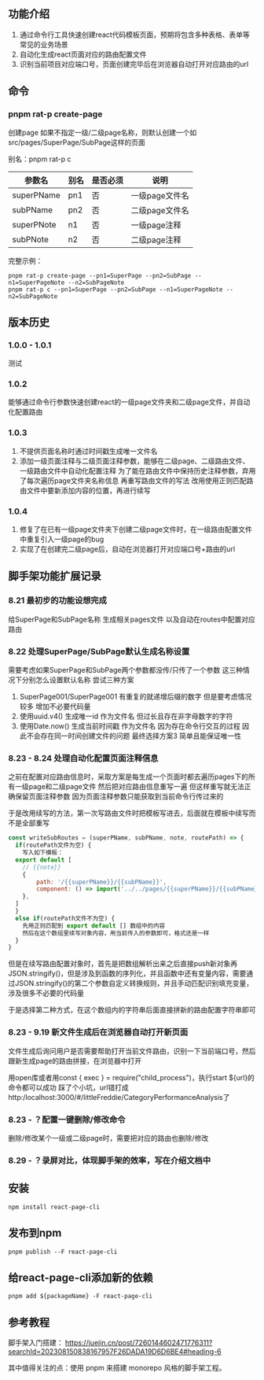 
## 功能介绍
1. 通过命令行工具快速创建react代码模板页面，预期将包含多种表格、表单等常见的业务场景
2. 自动化生成react页面对应的路由配置文件
3. 识别当前项目对应端口号，页面创建完毕后在浏览器自动打开对应路由的url
## 命令
### pnpm rat-p create-page
创建page 如果不指定一级/二级page名称，则默认创建一个如src/pages/SuperPage/SubPage这样的页面

别名：pnpm rat-p c

| 参数名 | 别名 | 是否必须 | 说明 |
|---------|---------|---------|---------|
| superPName | pn1 | 否 | 一级page文件名 |
| subPName | pn2 | 否 | 二级page文件名 |
| superPNote | n1 | 否 | 一级page注释 |
| subPNote | n2 | 否 | 二级page注释 |


完整示例：

```
pnpm rat-p create-page --pn1=SuperPage --pn2=SubPage --n1=SuperPageNote --n2=SubPageNote
pnpm rat-p c --pn1=SuperPage --pn2=SubPage --n1=SuperPageNote --n2=SubPageNote
```

## 版本历史
### 1.0.0 - 1.0.1
测试

### 1.0.2
能够通过命令行参数快速创建react的一级page文件夹和二级page文件，并自动化配置路由

### 1.0.3
1. 不提供页面名称时通过时间戳生成唯一文件名
2. 添加一级页面注释与二级页面注释参数，能够在二级page、二级路由文件、一级路由文件中自动化配置注释
为了能在路由文件中保持历史注释参数，弃用了每次遍历page文件夹名称信息 再重写路由文件的写法
改用使用正则匹配路由文件中要新添加内容的位置，再进行续写

### 1.0.4
1. 修复了在已有一级page文件夹下创建二级page文件时，在一级路由配置文件中重复引入一级page的bug
2. 实现了在创建完二级page后，自动在浏览器打开对应端口号+路由的url


## 脚手架功能扩展记录
### 8.21 最初步的功能设想完成
给SuperPage和SubPage名称 生成相关pages文件 以及自动在routes中配置对应路由

### 8.22 处理SuperPage/SubPage默认生成名称设置
需要考虑如果SuperPage和SubPage两个参数都没传/只传了一个参数 这三种情况下分别怎么设置默认名称
尝试三种方案 
1. SuperPage001/SuperPage001 有重复的就递增后缀的数字 但是要考虑情况较多 增加不必要代码量
2. 使用uuid.v4() 生成唯一id 作为文件名 但过长且存在非字母数字的字符
3. 使用Date.now() 生成当前时间戳 作为文件名 因为存在命令行交互的过程 因此不会存在同一时间创建文件的问题
最终选择方案3 简单且能保证唯一性

### 8.23 - 8.24 处理自动化配置页面注释信息
之前在配置对应路由信息时，采取方案是每生成一个页面时都去遍历pages下的所有一级page和二级page文件 然后把对应路由信息重写一遍 但这样重写就无法正确保留页面注释参数 因为页面注释参数只能获取到当前命令行传过来的

于是改用续写的方法，第一次写路由文件时把模板写进去，后面就在模板中续写而不是全部重写

```javascript
const writeSubRoutes = (superPName, subPName, note, routePath) => {
  if(routePath文件为空) {
    写入如下模板：
  export default [
    // {{note}}
    {
        path: '/{{superPName}}/{{subPName}}',
        component: () => import('../../pages/{{superPName}}/{{subPName}}'),
    },
  ]
  }
  else if(routePath文件不为空) {
    先用正则匹配到 export default [] 数组中的内容
    然后在这个数组里续写对象内容，用当前传入的参数即可，格式还是一样
  }
}
```
但是在续写路由配置对象时，首先是把数组解析出来之后直接push新对象再JSON.stringify()，但是涉及到函数的序列化，并且函数中还有变量内容，需要通过JSON.stringify()的第二个参数自定义转换规则，并且手动匹配识别填充变量，涉及很多不必要的代码量

于是选择第二种方式，在这个数组内的字符串后面直接拼新的路由配置字符串即可

### 8.23 - 9.19 新文件生成后在浏览器自动打开新页面
文件生成后询问用户是否需要帮助打开当前文件路由，识别一下当前端口号，然后跟新生成page的路由拼接，在浏览器中打开

用open库或者用const { exec } = require("child_process")，执行start ${url}的命令都可以成功
踩了个小坑，url错打成http:/localhost:3000/#/littleFreddie/CategoryPerformanceAnalysis了

### 8.23 - ？配置一键删除/修改命令
删除/修改某个一级或二级page时，需要把对应的路由也删除/修改

### 8.29 - ？录屏对比，体现脚手架的效率，写在介绍文档中

## 安装
```
npm install react-page-cli
```

## 发布到npm
```
pnpm publish --F react-page-cli 
```
## 给react-page-cli添加新的依赖
```
pnpm add ${packageName} -F react-page-cli
```
## 参考教程
脚手架入门搭建：
https://juejin.cn/post/7260144602471776311?searchId=202308150838167957F26DADA19D6D6BE4#heading-6

其中值得关注的点：使用 pnpm 来搭建 monorepo 风格的脚手架工程。



